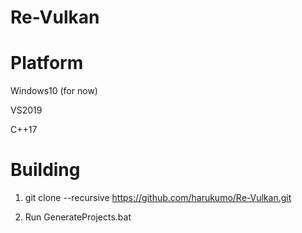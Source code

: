 # Re-Vulkan

# Platform

Windows10 (for now)

VS2019

C++17

# Building

1. git clone --recursive https://github.com/harukumo/Re-Vulkan.git

2. Run GenerateProjects.bat
